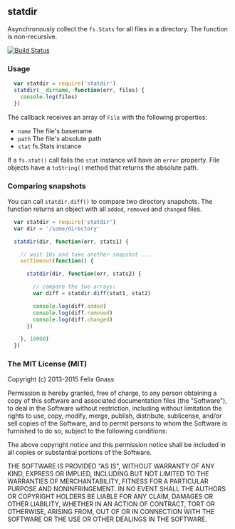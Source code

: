 ## statdir

Asynchronously collect the `fs.Stats` for all files in a directory.
The function is non-recursive.

[![Build Status](https://travis-ci.org/fgnass/statdir.png?branch=master)](https://travis-ci.org/fgnass/statdir)
### Usage

```js
  var statdir = require('statdir')
  statdir(__dirname, function(err, files) {
    console.log(files)
  })
```

The callback receives an array of `File` with the following properties:

* `name` The file's basename
* `path` The file's absolute path
* `stat` fs.Stats instance

If a `fs.stat()` call fails the `stat` instance will have an `error` property.
File objects have a `toString()` method that returns the absolute path.

### Comparing snapshots

You can call `statdir.diff()` to compare two directory snapshots. The function
returns an object with all `added`, `removed` and `changed` files.

```js
  var statdir = require('statdir')
  var dir = '/some/directory'

  statdir(dir, function(err, stats1) {

    // wait 10s and take another snapshot ...
    setTimeout(function() {

      statdir(dir, function(err, stats2) {

        // compare the two arrays:
        var diff = statdir.diff(stat1, stat2)

        console.log(diff.added)
        console.log(diff.removed)
        console.log(diff.changed)
      })

    }, 10000)
  })
```

### The MIT License (MIT)

Copyright (c) 2013-2015 Felix Gnass

Permission is hereby granted, free of charge, to any person obtaining a copy
of this software and associated documentation files (the "Software"), to deal
in the Software without restriction, including without limitation the rights
to use, copy, modify, merge, publish, distribute, sublicense, and/or sell
copies of the Software, and to permit persons to whom the Software is
furnished to do so, subject to the following conditions:

The above copyright notice and this permission notice shall be included in
all copies or substantial portions of the Software.

THE SOFTWARE IS PROVIDED "AS IS", WITHOUT WARRANTY OF ANY KIND, EXPRESS OR
IMPLIED, INCLUDING BUT NOT LIMITED TO THE WARRANTIES OF MERCHANTABILITY,
FITNESS FOR A PARTICULAR PURPOSE AND NONINFRINGEMENT. IN NO EVENT SHALL THE
AUTHORS OR COPYRIGHT HOLDERS BE LIABLE FOR ANY CLAIM, DAMAGES OR OTHER
LIABILITY, WHETHER IN AN ACTION OF CONTRACT, TORT OR OTHERWISE, ARISING FROM,
OUT OF OR IN CONNECTION WITH THE SOFTWARE OR THE USE OR OTHER DEALINGS IN
THE SOFTWARE.
